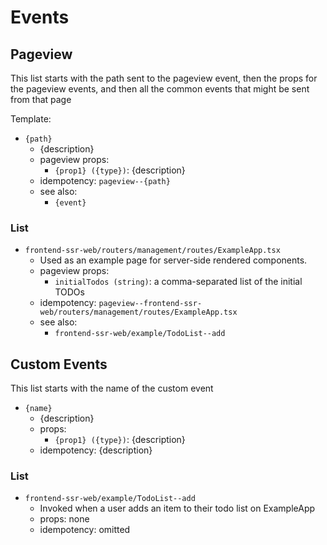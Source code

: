 # Events

## Pageview

This list starts with the path sent to the pageview event, then the
props for the pageview events, and then all the common events that might
be sent from that page

Template:

- `{path}`
  - {description}
  - pageview props:
    - `{prop1} ({type})`: {description}
  - idempotency: `pageview--{path}`
  - see also:
    - `{event}`

### List

- `frontend-ssr-web/routers/management/routes/ExampleApp.tsx`
  - Used as an example page for server-side rendered components.
  - pageview props:
    - `initialTodos (string)`: a comma-separated list of the initial TODOs
  - idempotency: `pageview--frontend-ssr-web/routers/management/routes/ExampleApp.tsx`
  - see also:
    - `frontend-ssr-web/example/TodoList--add`

## Custom Events

This list starts with the name of the custom event

- `{name}`
  - {description}
  - props:
    - `{prop1} ({type})`: {description}
  - idempotency: {description}

### List

- `frontend-ssr-web/example/TodoList--add`
  - Invoked when a user adds an item to their todo list on ExampleApp
  - props: none
  - idempotency: omitted
